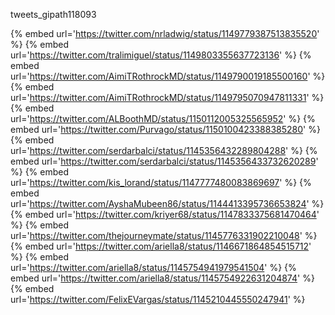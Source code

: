 tweets_gipath118093

{% embed url='https://twitter.com/nrladwig/status/1149779387513835520' %}
{% embed url='https://twitter.com/tralimiguel/status/1149803355637723136' %}
{% embed url='https://twitter.com/AimiTRothrockMD/status/1149790019185500160' %}
{% embed url='https://twitter.com/AimiTRothrockMD/status/1149795070947811331' %}
{% embed url='https://twitter.com/ALBoothMD/status/1150112005325565952' %}
{% embed url='https://twitter.com/Purvago/status/1150100423388385280' %}
{% embed url='https://twitter.com/serdarbalci/status/1145356432289804288' %}
{% embed url='https://twitter.com/serdarbalci/status/1145356433732620289' %}
{% embed url='https://twitter.com/kis_lorand/status/1147777480083869697' %}
{% embed url='https://twitter.com/AyshaMubeen86/status/1144413395736653824' %}
{% embed url='https://twitter.com/kriyer68/status/1147833375681470464' %}
{% embed url='https://twitter.com/thejourneymate/status/1145776331902210048' %}
{% embed url='https://twitter.com/ariella8/status/1146671864854515712' %}
{% embed url='https://twitter.com/ariella8/status/1145754941979541504' %}
{% embed url='https://twitter.com/ariella8/status/1145754922631204874' %}
{% embed url='https://twitter.com/FelixEVargas/status/1145210445550247941' %}
